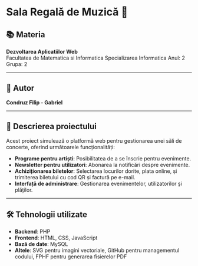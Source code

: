# Sala Regală de Muzică 🎵

## 📚 Materia
**Dezvoltarea Aplicatiilor Web**  
Facultatea de Matematica si Informatica
Specializarea Informatica
Anul: 2
Grupa: 2

---

## 👤 Autor
**Condruz Filip - Gabriel**    

---

## 📄 Descrierea proiectului
Acest proiect simulează o platformă web pentru gestionarea unei săli de concerte, oferind următoarele funcționalități:
- **Programe pentru artiști**: Posibilitatea de a se înscrie pentru evenimente.
- **Newsletter pentru utilizatori**: Abonarea la notificări despre evenimente.
- **Achiziționarea biletelor**: Selectarea locurilor dorite, plata online, și trimiterea biletului cu cod QR și factură pe e-mail.
- **Interfață de administrare**: Gestionarea evenimentelor, utilizatorilor și plăților.

---

## 🛠️ Tehnologii utilizate
- **Backend**: PHP
- **Frontend**: HTML, CSS, JavaScript
- **Bază de date**: MySQL
- **Altele**: SVG pentru imagini vectoriale, GitHub pentru managementul codului, FPHF pentru generarea fisierelor PDF

